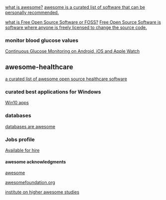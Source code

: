 <!DOCTYPE html>
<html lang="en">
<head>
<meta charset="utf-8">
<!-- <title>ROBOTS NOINDEX NOFOLLOW</title> -->
<META NAME="ROBOTS" CONTENT="NOINDEX, NOFOLLOW">
</head>
<body>
<META NAME="ROBOTS" CONTENT="NOINDEX, NOFOLLOW">


[what is awesome?](https://github.com/sindresorhus/awesome/blob/master/awesome.md#only-awesome-is-awesome) [awesome is a curated list of software that can be personally recommended.](https://github.com/sindresorhus/awesome/blob/master/awesome.md#the-awesome-manifesto)

[what is Free Open Source Software or FOSS?](https://en.m.wikipedia.org/wiki/Free_and_open-source_software) [Free Open Source Software is software where anyone is freely licensed to change the source code.](https://en.m.wikipedia.org/wiki/Free_software_license)

### monitor blood glucose values
[Continuous Glucose Monitoring on Android, iOS and Apple Watch](http://www.nightscout.info/)

## awesome-healthcare
[a curated list of awesome open source healthcare software](https://github.com/kakoni/awesome-healthcare/blob/master/README.md#awesome-health-)

### curated best applications for Windows
[Win10 apps](https://github.com/Awesome-Windows/Awesome#-1)

### databases
[databases are awesome](https://github.com/numetriclabz/awesome-db#awesome---db-)

### Jobs profile
[Available for hire](http://bestawesomesoftware.org/security.txt)

#### awesome acknowledgments
[awesome](https://github.com/sindresorhus/awesome#contents)

[awesomefoundation.org](https://www.awesomefoundation.org/en/about_us)

[institute on higher awesome studies](https://en.m.wikipedia.org/wiki/Awesome_Foundation) 


<META NAME="ROBOTS" CONTENT="NOINDEX, NOFOLLOW">
<!-- ROBOTS NOINDEX NOFOLLOW -->
</body>
</html>


